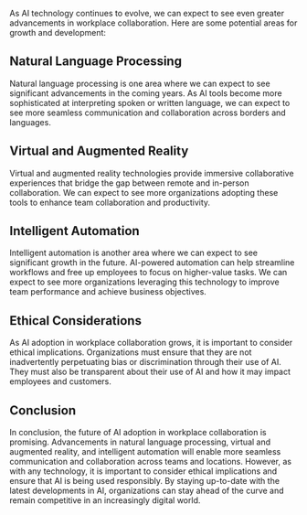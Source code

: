 

As AI technology continues to evolve, we can expect to see even greater advancements in workplace collaboration. Here are some potential areas for growth and development:

Natural Language Processing
---------------------------

Natural language processing is one area where we can expect to see significant advancements in the coming years. As AI tools become more sophisticated at interpreting spoken or written language, we can expect to see more seamless communication and collaboration across borders and languages.

Virtual and Augmented Reality
-----------------------------

Virtual and augmented reality technologies provide immersive collaborative experiences that bridge the gap between remote and in-person collaboration. We can expect to see more organizations adopting these tools to enhance team collaboration and productivity.

Intelligent Automation
----------------------

Intelligent automation is another area where we can expect to see significant growth in the future. AI-powered automation can help streamline workflows and free up employees to focus on higher-value tasks. We can expect to see more organizations leveraging this technology to improve team performance and achieve business objectives.

Ethical Considerations
----------------------

As AI adoption in workplace collaboration grows, it is important to consider ethical implications. Organizations must ensure that they are not inadvertently perpetuating bias or discrimination through their use of AI. They must also be transparent about their use of AI and how it may impact employees and customers.

Conclusion
----------

In conclusion, the future of AI adoption in workplace collaboration is promising. Advancements in natural language processing, virtual and augmented reality, and intelligent automation will enable more seamless communication and collaboration across teams and locations. However, as with any technology, it is important to consider ethical implications and ensure that AI is being used responsibly. By staying up-to-date with the latest developments in AI, organizations can stay ahead of the curve and remain competitive in an increasingly digital world.
